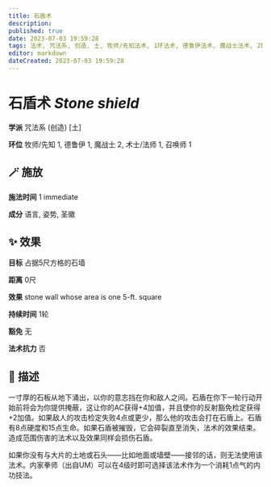 ```yaml
---
title: 石盾术
description: 
published: true
date: 2023-07-03 19:59:28
tags: 法术, 咒法系, 创造, 土, 牧师/先知法术, 1环法术, 德鲁伊法术, 魔战士法术, 2环法术, 术士/法师法术, 召唤师法术
editor: markdown
dateCreated: 2023-07-03 19:59:28
---
```


# **石盾术** *Stone shield*

**学派** 咒法系 (创造) \[土\] 

**环位** 牧师/先知 1, 德鲁伊 1, 魔战士 2, 术士/法师 1, 召唤师 1

## 🪄 施放

**施法时间** 1 immediate

**成分** 语言, 姿势, 圣徽

## ✨ 效果 

**目标** 占据5尺方格的石墙 

**距离** 0尺 

**效果** stone wall whose area is one 5-ft. square 

**持续时间** 1轮 

**豁免** 无

**法术抗力** 否

## 📖 描述

一寸厚的石板从地下涌出，以你的意志挡在你和敌人之间。石盾在你下一轮行动开始前将会为你提供掩蔽，这让你的AC获得+4加值，并且使你的反射豁免检定获得+2加值。如果敌人的攻击检定失败4点或更少，那么他的攻击会打在石盾上。石盾有8点硬度和15点生命。如果石盾被摧毁，它会碎裂直至消失，法术的效果结束。造成范围伤害的法术以及效果同样会损伤石盾。

如果你没有与大片的土地或石头——比如地面或墙壁——接邻的话，则无法使用该法术。内家拳师（出自UM）可以在4级时即可选择该法术作为一个消耗1点气的内功技法。
    